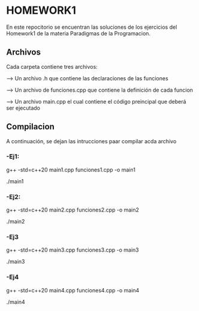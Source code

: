 # HOMEWORK1

En este repocitorio se encuentran las soluciones de los ejercicios del Homework1 de la materia Paradigmas de la Programacion.

## Archivos

Cada carpeta contiene tres archivos:

--> Un archivo .h que contiene las declaraciones de las funciones

--> Un archivo de funciones.cpp que contiene la definición de cada funcion

--> Un archivo main.cpp el cual contiene el código preincipal que deberá ser ejecutado


## Compilacion

A continuación, se dejan las intrucciones paar compilar acda archivo

### -Ej1:

g++ -std=c++20 main1.cpp funciones1.cpp -o main1

./main1

### -Ej2:

g++ -std=c++20 main2.cpp funciones2.cpp -o main2

./main2

### -Ej3

g++ -std=c++20 main3.cpp funciones3.cpp -o main3

./main3

### -Ej4

g++ -std=c++20 main4.cpp funciones4.cpp -o main4

./main4
